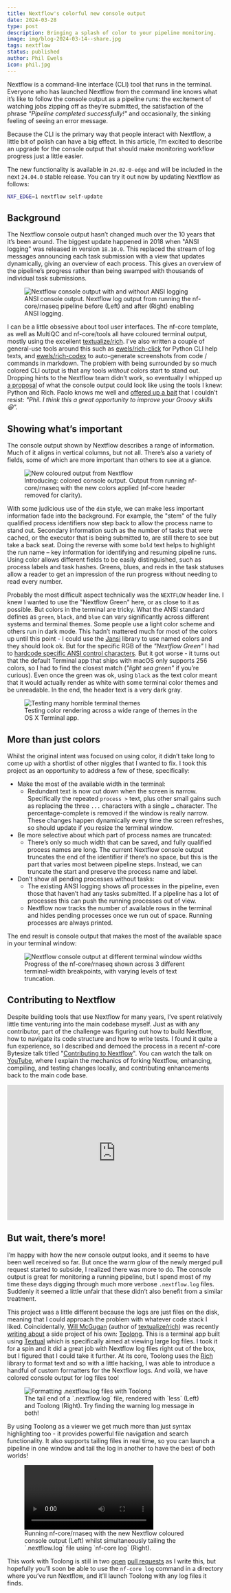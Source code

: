 ```yaml
---
title: Nextflow's colorful new console output
date: 2024-03-28
type: post
description: Bringing a splash of color to your pipeline monitoring.
image: img/blog-2024-03-14--share.jpg
tags: nextflow
status: published
author: Phil Ewels
icon: phil.jpg
---
```


Nextflow is a command-line interface (CLI) tool that runs in the terminal. Everyone who has launched Nextflow from the command line knows what it’s like to follow the console output as a pipeline runs: the excitement of watching jobs zipping off as they’re submitted, the satisfaction of the phrase _"Pipeline completed successfully!"_ and occasionally, the sinking feeling of seeing an error message.

Because the CLI is the primary way that people interact with Nextflow, a little bit of polish can have a big effect. In this article, I’m excited to describe an upgrade for the console output that should make monitoring workflow progress just a little easier.

The new functionality is available in `24.02-0-edge` and will be included in the next `24.04.0` stable release. You can try it out now by updating Nextflow as follows:

```bash
NXF_EDGE=1 nextflow self-update
```

## Background

The Nextflow console output hasn’t changed much over the 10 years that it’s been around. The biggest update happened in 2018 when "ANSI logging" was released in version `18.10.0`. This replaced the stream of log messages announcing each task submission with a view that updates dynamically, giving an overview of each process. This gives an overview of the pipeline’s progress rather than being swamped with thousands of individual task submissions.

<figure>
  <img src="/img/blog-nextflow-colored-logs/nextflow_log_with_without_ansi.png" alt="Nextflow console output with and without ANSI logging">
  <figcaption>
    ANSI console output. Nextflow log output from running the nf-core/rnaseq pipeline before (Left) and after (Right) enabling ANSI logging.
  </figcaption>
</figure>

I can be a little obsessive about tool user interfaces. The nf-core template, as well as MultiQC and nf-core/tools all have coloured terminal output, mostly using the excellent [textualize/rich](https://github.com/Textualize/rich). I’ve also written a couple of general-use tools around this such as [ewels/rich-click](https://github.com/ewels/rich-click/) for Python CLI help texts, and [ewels/rich-codex](https://github.com/ewels/rich-codex) to auto-generate screenshots from code / commands in markdown. The problem with being surrounded by so much colored CLI output is that any tools _without_ colors start to stand out. Dropping hints to the Nextflow team didn’t work, so eventually I whipped up [a proposal](https://github.com/nextflow-io/nextflow/issues/3976) of what the console output could look like using the tools I knew: Python and Rich. Paolo knows me well and [offered up a bait](https://github.com/nextflow-io/nextflow/issues/3976#issuecomment-1568071479) that I couldn’t resist: _"Phil. I think this a great opportunity to improve your Groovy skills 😆"._

## Showing what’s important

The console output shown by Nextflow describes a range of information. Much of it aligns in vertical columns, but not all. There’s also a variety of fields, some of which are more important than others to see at a glance.

<figure>
  <img src="/img/blog-nextflow-colored-logs/nextflow_coloured_logs.png" alt="New coloured output from Nextflow">
  <figcaption>
    Introducing: colored console output. Output from running nf-core/rnaseq with the new colors applied (nf-core header removed for clarity).
  </figcaption>
</figure>

With some judicious use of the `dim` style, we can make less important information fade into the background. For example, the "stem" of the fully qualified process identifiers now step back to allow the process name to stand out. Secondary information such as the number of tasks that were cached, or the executor that is being submitted to, are still there to see but take a back seat. Doing the reverse with some `bold` text helps to highlight the run name – key information for identifying and resuming pipeline runs. Using color allows different fields to be easily distinguished, such as process labels and task hashes. Greens, blues, and reds in the task statuses allow a reader to get an impression of the run progress without needing to read every number.

Probably the most difficult aspect technically was the `NEXTFLOW` header line. I knew I wanted to use the "Nextflow Green" here, or as close to it as possible. But colors in the terminal are tricky. What the ANSI standard defines as `green`, `black`, and `blue` can vary significantly across different systems and terminal themes. Some people use a light color scheme and others run in dark mode. This hadn’t mattered much for most of the colors up until this point - I could use the [Jansi](https://github.com/fusesource/jansi) library to use named colors and they should look ok. But for the specific RGB of the _"Nextflow Green"_ I had to [hardcode specific ANSI control characters](https://github.com/nextflow-io/nextflow/blob/c9c7032c2e34132cf721ffabfea09d893adf3761/modules/nextflow/src/main/groovy/nextflow/cli/CmdRun.groovy#L379-L389). But it got worse - it turns out that the default Terminal app that ships with macOS only supports 256 colors, so I had to find the closest match (_"light sea green"_ if you’re curious). Even once the green was ok, using `black` as the text color meant that it would actually render as white with some terminal color themes and be unreadable. In the end, the header text is a very dark gray.

<figure>
  <img src="/img/blog-nextflow-colored-logs/testing_terminal_themes.png" alt="Testing many horrible terminal themes">
  <figcaption>
    Testing color rendering across a wide range of themes in the OS X Terminal app.
  </figcaption>
</figure>

## More than just colors

Whilst the original intent was focused on using color, it didn’t take long to come up with a shortlist of other niggles that I wanted to fix. I took this project as an opportunity to address a few of these, specifically:

- Make the most of the available width in the terminal:
  - Redundant text is now cut down when the screen is narrow. Specifically the repeated `process >` text, plus other small gains such as replacing the three `...` characters with a single `…` character. The percentage-complete is removed if the window is really narrow. These changes happen dynamically every time the screen refreshes, so should update if you resize the terminal window.
- Be more selective about which part of process names are truncated:
  - There’s only so much width that can be saved, and fully qualified process names are long. The current Nextflow console output truncates the end of the identifier if there’s no space, but this is the part that varies most between pipeline steps. Instead, we can truncate the start and preserve the process name and label.
- Don’t show all pending processes without tasks:
  - The existing ANSI logging shows _all_ processes in the pipeline, even those that haven’t had any tasks submitted. If a pipeline has a lot of processes this can push the running processes out of view.
  - Nextflow now tracks the number of available rows in the terminal and hides pending processes once we run out of space. Running processes are always printed.

The end result is console output that makes the most of the available space in your terminal window:

<figure>
  <img src="/img/blog-nextflow-colored-logs/nextflow_console_varying_widths.png" alt="Nextflow console output at different terminal window widths">
  <figcaption>
    Progress of the nf-core/rnaseq shown across 3 different terminal-width breakpoints, with varying levels of text truncation.
  </figcaption>
</figure>

## Contributing to Nextflow

Despite building tools that use Nextflow for many years, I’ve spent relatively little time venturing into the main codebase myself. Just as with any contributor, part of the challenge was figuring out how to build Nextflow, how to navigate its code structure and how to write tests. I found it quite a fun experience, so I described and demoed the process in a recent nf-core Bytesize talk titled "[Contributing to Nextflow](https://nf-co.re/events/2024/bytesize_nextflow_dev)". You can watch the talk on [YouTube](https://www.youtube.com/watch?v=R0fqk5OS-nw), where I explain the mechanics of forking Nextflow, enhancing, compiling, and testing changes locally, and contributing enhancements back to the main code base.

<div class="text-center" style="margin: 1em 0 2em;">
  <iframe style="max-width:100%;" width="560" height="315" src="https://www.youtube.com/embed/R0fqk5OS-nw?si=vBVE9IM8hseN3FSC&amp;start=84" title="YouTube video player" frameborder="0" allow="accelerometer; autoplay; clipboard-write; encrypted-media; gyroscope; picture-in-picture; web-share" referrerpolicy="strict-origin-when-cross-origin" allowfullscreen></iframe>
</div>

## But wait, there’s more!

I’m happy with how the new console output looks, and it seems to have been well received so far. But once the warm glow of the newly merged pull request started to subside, I realized there was more to do. The console output is great for monitoring a running pipeline, but I spend most of my time these days digging through much more verbose `.nextflow.log` files. Suddenly it seemed a little unfair that these didn’t also benefit from a similar treatment.

This project was a little different because the logs are just files on the disk, meaning that I could approach the problem with whatever code stack I liked. Coincidentally, [Will McGugan](https://github.com/willmcgugan) (author of [textualize/rich](https://github.com/Textualize/rich)) was recently [writing about](https://textual.textualize.io/blog/2024/02/11/file-magic-with-the-python-standard-library/) a side project of his own: [Toolong](https://github.com/textualize/toolong). This is a terminal app built using [Textual](https://www.textualize.io/) which is specifically aimed at viewing large log files. I took it for a spin and it did a great job with Nextflow log files right out of the box, but I figured that I could take it further. At its core, Toolong uses the [Rich](https://github.com/textualize/rich) library to format text and so with a little hacking, I was able to introduce a handful of custom formatters for the Nextflow logs. And voilà, we have colored console output for log files too!

<figure>
  <img src="/img/blog-nextflow-colored-logs/nextflow_logs_side_by_side.png" alt="Formatting .nextflow.log files with Toolong">
  <figcaption>
    The tail end of a `.nextflow.log` file, rendered with `less` (Left) and Toolong (Right). Try finding the warning log message in both!
  </figcaption>
</figure>

By using Toolong as a viewer we get much more than just syntax highlighting too - it provides powerful file navigation and search functionality. It also supports tailing files in real time, so you can launch a pipeline in one window and tail the log in another to have the best of both worlds!

<figure>
  <video controls>
    <source src="/img/blog-nextflow-colored-logs/nextflow_logs_best_both_worlds.mp4" type="video/mp4">
    Your browser does not support the video tag.
  </video>
  <figcaption>
    Running nf-core/rnaseq with the new Nextflow coloured console output (Left) whilst simultaneously tailing the `.nextflow.log` file using `nf-core log` (Right).
  </figcaption>
</figure>

This work with Toolong is still in two [open](https://github.com/Textualize/toolong/pull/47) [pull requests](https://github.com/nf-core/tools/pull/2895) as I write this, but hopefully you’ll soon be able to use the `nf-core log` command in a directory where you’ve run Nextflow, and it’ll launch Toolong with any log files it finds.
